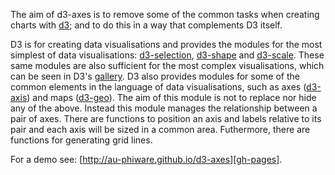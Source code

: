 The aim of d3-axes is to remove some of the common tasks when creating charts
with [d3][d3]; and to do this in a way that complements D3 itself.

D3 is for creating data visualisations and provides the modules for the most
simplest of data visualisations: [d3-selection][d3-selection],
[d3-shape][d3-shape] and [d3-scale][d3-scale]. These same modules are also
sufficient for the most complex visualisations, which can be seen in D3's
[gallery][gallery]. D3 also provides modules for some of the common elements in
the language of data visualisations, such as axes ([d3-axis][d3-axis]) and maps
([d3-geo][d3-geo]).
The aim of this module is not to replace nor hide any of the above. Instead this
module manages the relationship between a pair of axes. There are functions to
position an axis and labels relative to its pair and each axis will be sized in
a common area.
Futhermore, there are functions for generating grid lines.

For a demo see: [http://au-phiware.github.io/d3-axes][gh-pages].

[d3]: https://www.npmjs.com/package/d3
[d3-selection]: https://www.npmjs.com/package/d3-selection
[d3-shape]: https://www.npmjs.com/package/d3-shape
[d3-scale]: https://www.npmjs.com/package/d3-scale
[d3-axis]: https://www.npmjs.com/package/d3-axis
[d3-geo]: https://www.npmjs.com/package/d3-geo
[gallery]: https://github.com/d3/d3/wiki/Gallery
[gh-pages]: http://au-phiware.github.io/d3-axes
